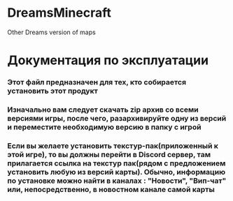# DreamsMinecraft
Other Dreams version of maps 
<h1>Документация по эксплуатации</h1>
<h3>Этот файл предназначен для тех, кто собирается установить этот продукт</h3>
<h3>Изначально вам следует скачать zip архив со всеми версиями игры, после чего, разархивируйте одну из версий и переместите необходимую версию в папку с игрой</h3>
<h3>Если вы желаете установить текстур-пак(приложенный к этой игре), то вы должны перейти в <a src="https://discord.gg/NUaYrXB2as">Discord</a> сервер, там прилагается ссылка на текстур пак(рядом с предложением установить любую из версий карты). Обычно, информацию по установке можно найти в каналах : "Новости", "Вип-чат" или, непосредственно, в новостном канале самой карты</h3>
